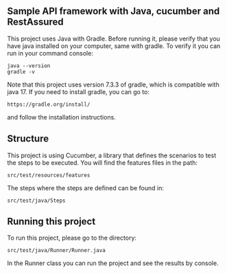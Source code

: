 ## Sample API framework with Java, cucumber and RestAssured

This project uses Java with Gradle. Before running it, please verify that you have java installed on your computer, same with gradle.
To verify it you can run in your command console:

    java --version
    gradle -v

Note that this project uses version 7.3.3 of gradle, which is compatible with java 17. If you need to install gradle, you can go to:

    https://gradle.org/install/

and follow the installation instructions.


## Structure

This project is using Cucumber, a library that defines the scenarios to test the steps to be executed. You will find the features files in the path:

    src/test/resources/features

The steps where the steps are defined can be found in:

    src/test/java/Steps


## Running this project

To run this project, please go to the directory:

    src/test/java/Runner/Runner.java

In the Runner class you can run the project and see the results by console.